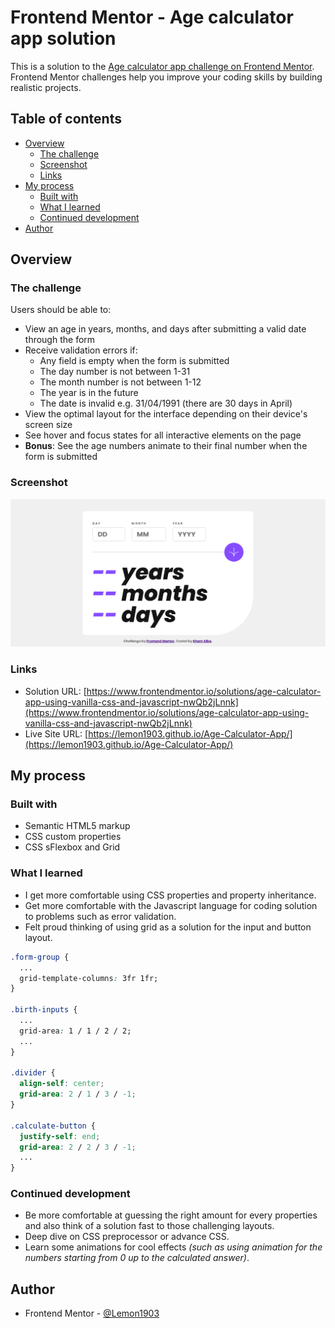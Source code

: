 # Frontend Mentor - Age calculator app solution

This is a solution to the [Age calculator app challenge on Frontend Mentor](https://www.frontendmentor.io/challenges/age-calculator-app-dF9DFFpj-Q). Frontend Mentor challenges help you improve your coding skills by building realistic projects.

## Table of contents

- [Overview](#overview)
  - [The challenge](#the-challenge)
  - [Screenshot](#screenshot)
  - [Links](#links)
- [My process](#my-process)
  - [Built with](#built-with)
  - [What I learned](#what-i-learned)
  - [Continued development](#continued-development)
- [Author](#author)

## Overview

### The challenge

Users should be able to:

- View an age in years, months, and days after submitting a valid date through the form
- Receive validation errors if:
  - Any field is empty when the form is submitted
  - The day number is not between 1-31
  - The month number is not between 1-12
  - The year is in the future
  - The date is invalid e.g. 31/04/1991 (there are 30 days in April)
- View the optimal layout for the interface depending on their device's screen size
- See hover and focus states for all interactive elements on the page
- **Bonus**: See the age numbers animate to their final number when the form is submitted

### Screenshot

![](./assets/images/screenshot.png)

### Links

- Solution URL: [https://www.frontendmentor.io/solutions/age-calculator-app-using-vanilla-css-and-javascript-nwQb2jLnnk](https://www.frontendmentor.io/solutions/age-calculator-app-using-vanilla-css-and-javascript-nwQb2jLnnk)
- Live Site URL: [https://lemon1903.github.io/Age-Calculator-App/](https://lemon1903.github.io/Age-Calculator-App/)

## My process

### Built with

- Semantic HTML5 markup
- CSS custom properties
- CSS sFlexbox and Grid

### What I learned

- I get more comfortable using CSS properties and property inheritance.
- Get more comfortable with the Javascript language for coding solution to problems such as error validation.
- Felt proud thinking of using grid as a solution for the input and button layout.

```css
.form-group {
  ...
  grid-template-columns: 3fr 1fr;
}

.birth-inputs {
  ...
  grid-area: 1 / 1 / 2 / 2;
  ...
}

.divider {
  align-self: center;
  grid-area: 2 / 1 / 3 / -1;
}

.calculate-button {
  justify-self: end;
  grid-area: 2 / 2 / 3 / -1;
  ...
}
```

### Continued development

- Be more comfortable at guessing the right amount for every properties and also think of a solution fast to those challenging layouts.
- Deep dive on CSS preprocessor or advance CSS.
- Learn some animations for cool effects _(such as using animation for the numbers starting from 0 up to the calculated answer)_.

## Author

- Frontend Mentor - [@Lemon1903](https://www.frontendmentor.io/profile/Lemon1903)
